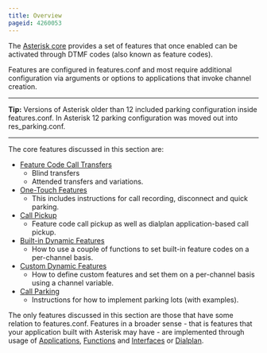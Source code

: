 ```yaml
---
title: Overview
pageid: 4260053
---
```


The [Asterisk core](/Configuration/Core-Configuration) provides a set of features that once enabled can be activated through DTMF codes (also known as feature codes).

Features are configured in features.conf and most require additional configuration via arguments or options to applications that invoke channel creation.




---

**Tip:**  Versions of Asterisk older than 12 included parking configuration inside features.conf. In Asterisk 12 parking configuration was moved out into res\_parking.conf.

  



---


The core features discussed in this section are:

* [Feature Code Call Transfers](/Configuration/Features/Feature-Code-Call-Transfers)
	+ Blind transfers
	+ Attended transfers and variations.
* [One-Touch Features](/Configuration/Features/One-Touch-Features)
	+ This includes instructions for call recording, disconnect and quick parking.
* [Call Pickup](/Configuration/Features/Call-Pickup)
	+ Feature code call pickup as well as dialplan application-based call pickup.
* [Built-in Dynamic Features](/Configuration/Features/Built-in-Dynamic-Features)
	+ How to use a couple of functions to set built-in feature codes on a per-channel basis.
* [Custom Dynamic Features](/Configuration/Features/Custom-Dynamic-Features)
	+ How to define custom features and set them on a per-channel basis using a channel variable.
* [Call Parking](/Configuration/Features/Call-Parking)
	+ Instructions for how to implement parking lots (with examples).

The only features discussed in this section are those that have some relation to features.conf. Features in a broader sense - that is features that your application built with Asterisk may have - are implemented through usage of [Applications](/Applications), [Functions](/Functions) and [Interfaces](/Interfaces) or [Dialplan](/Configuration/Dialplan).

 

